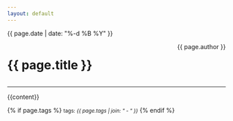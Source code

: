```yaml
---
layout: default
---
```


{{ page.date | date: "%-d %B %Y" }}

<p style="text-align:left; margin-bottom: -5">
    <span style="float:right;">
        {{ page.author }}
    </span>
    <h1 style="display: inline-block;">{{ page.title }}</h1>
</p>
<hr>
{{content}}

{% if page.tags %}
  <small>tags: <em>{{ page.tags | join: "</em> - <em>" }}</em></small>
{% endif %}
